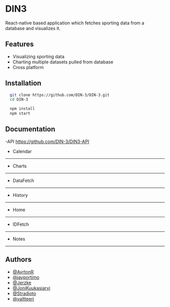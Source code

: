 
# DIN3

React-native based application which fetches sporting data from a database and visualizes it.


## Features

- Visualizing sporting data
- Charting multiple datasets pulled from database
- Cross platform


## Installation

```bash
  git clone https://github.com/DIN-3/DIN-3.git
  cd DIN-3
```

```bash
  npm install
  npm start
```

    
## Documentation

-API
https://github.com/DIN-3/DIN3-API
- Calendar
***
- Charts
***
- DataFetch
***
- History
***
- Home
***
- IDFetch
***
- Notes
***


## Authors

- [@AyrtonR](https://github.com/AyrtonR)
- [@jayportimo](https://github.com/jayportimo)
- [@Jerzke](https://github.com/Jerzke)
- [@JoniKuukasjarvi](https://github.com/JoniKuukasjarvi)
- [@Stradioto](https://github.com/Stradioto)
- [@valtteeri](https://github.com/valtteeri)


